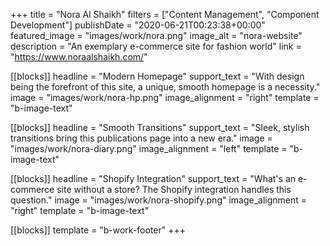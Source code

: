 +++
title = "Nora Al Shaikh"
filters = ["Content Management", "Component Development"]
publishDate = "2020-06-21T00:23:38+00:00"
featured_image = "images/work/nora.png"
image_alt = "nora-website"
description = "An exemplary e-commerce site for fashion world"
link = "https://www.noraalshaikh.com/"

[[blocks]]
headline = "Modern Homepage"
support_text = "With design being the forefront of this site, a unique, smooth homepage is a necessity."
image = "images/work/nora-hp.png"
image_alignment = "right"
template = "b-image-text"

[[blocks]]
headline = "Smooth Transitions"
support_text = "Sleek, stylish transitions bring this publications page into a new era."
image = "images/work/nora-diary.png"
image_alignment = "left"
template = "b-image-text"

[[blocks]]
headline = "Shopify Integration"
support_text = "What's an e-commerce site without a store? The Shopify integration handles this question."
image = "images/work/nora-shopify.png"
image_alignment = "right"
template = "b-image-text"

[[blocks]]
template = "b-work-footer"
+++